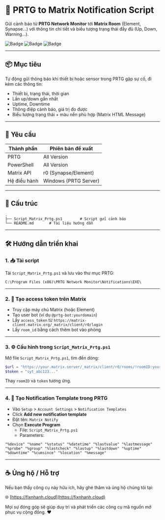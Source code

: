
# 🚨 PRTG to Matrix Notification Script

Gửi cảnh báo từ **PRTG Network Monitor** tới **Matrix Room** (Element, Synapse...) với thông tin chi tiết và biểu tượng trạng thái đầy đủ (Up, Down, Warning...).

![Badge](https://img.shields.io/badge/PRTG-Supported-blue) ![Badge](https://img.shields.io/badge/Matrix-API-green) ![Badge](https://img.shields.io/badge/PowerShell-%E2%89%A5%205.1-blue)

---

## 📦 Mục tiêu

Tự động gửi thông báo khi thiết bị hoặc sensor trong PRTG gặp sự cố, đi kèm các thông tin:

- Thiết bị, trạng thái, thời gian
- Lần up/down gần nhất
- Uptime, Downtime
- Thông điệp cảnh báo, giá trị đo được
- Biểu tượng trạng thái + màu nền phù hợp (Matrix HTML Message)

---

## 🧰 Yêu cầu

| Thành phần | Phiên bản đề xuất |
|-----------|------------------|
| PRTG      | All Version     |
| PowerShell | All Version           |
| Matrix API | r0 (Synapse/Element) |
| Hệ điều hành | Windows (PRTG Server) |

---

## 📂 Cấu trúc

```
.
├── Script_Matrix_Prtg.ps1        # Script gửi cảnh báo
└── README.md       # Tài liệu hướng dẫn
```

---

## 🛠️ Hướng dẫn triển khai

### 1. 📥 Tải script

Tải `Script_Matrix_Prtg.ps1` và lưu vào thư mục PRTG:

```
C:\Program Files (x86)\PRTG Network Monitor\Notifications\EXE\
```

---

### 2. 🔑 Tạo access token trên Matrix

- Truy cập máy chủ Matrix (hoặc Element)
- Tạo user bot (ví dụ `@prtg-bot:yourdomain`)
- Lấy `access_token` từ `https://matrix-client.matrix.org/_matrix/client/r0/login`
- Lấy `room_id` bằng cách thêm bot vào phòng

---

### 3. ⚙️ Cấu hình trong `Script_Matrix_Prtg.ps1`

Mở file `Script_Matrix_Prtg.ps1`, tìm đến dòng:

```powershell
$url = "https://your.matrix.server/_matrix/client/r0/rooms/!roomID:yourdomain/send/m.room.message"
$token = "syt_abc123..."
```

Thay `roomID` và `token` tương ứng.

---

### 4. 🔔 Tạo Notification Template trong PRTG

- Vào `Setup` > `Account Settings` > `Notification Templates`
- Click **Add new notification template**
- Đặt tên: `Matrix Notify`
- Chọn **Execute Program**
  - File: `Script_Matrix_Prtg.ps1`
  - Parameters:

```
"%device" "%name" "%status" "%datetime" "%lastvalue" "%lastmessage" "%probe" "%group" "%lastcheck" "%lastup" "%lastdown" "%uptime" "%downtime" "%cumsince" "%location" "%message"
```


---

## ☕ Ủng hộ / Hỗ trợ

Nếu bạn thấy công cụ này hữu ích, hãy ghé thăm và ủng hộ chúng tôi tại:

🌐 [https://fixnhanh.cloud](https://fixnhanh.cloud)

Mọi sự đóng góp sẽ giúp duy trì và phát triển các công cụ mã nguồn mở phục vụ cộng đồng. ❤️
